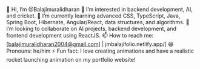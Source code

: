 👋 Hi, I’m @Balajimuralidharan
👀 I’m interested in backend development, AI, and cricket.
🌱 I’m currently learning advanced CSS, TypeScript, Java, Spring Boot, Hibernate, Angular/React, data structures, and algorithms.
💞️ I’m looking to collaborate on AI projects, backend development, and frontend development using ReactJS.
📫 How to reach me: [balajimuralidharan2004@gmail.com] | jmbalajifolio.netlify.app/]
😄 Pronouns: he/him
⚡ Fun fact: I love creating animations and have a realistic rocket launching animation on my portfolio website!
